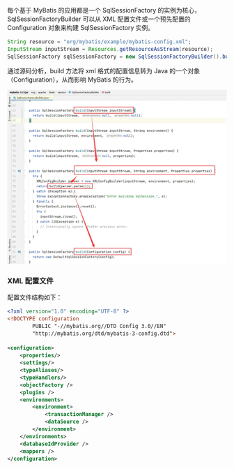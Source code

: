每个基于 MyBatis 的应用都是一个 SqlSessionFactory 的实例为核心，SqlSessionFactoryBuilder 可以从 XML 配置文件或一个预先配置的 Configuration 对象来构建 SqlSessionFactory 实例。

``` java
String resource = "org/mybatis/example/mybatis-config.xml";
InputStream inputStream = Resources.getResourceAsStream(resource);
SqlSessionFactory sqlSessionFactory = new SqlSessionFactoryBuilder().build(inputStream);
```

通过源码分析，build 方法将 xml 格式的配置信息转为 Java 的一个对象（Configuration），从而影响 MyBatis 的行为。

![image-20220630114332520](/image/mybatis.webp)

### XML 配置文件

配置文件结构如下：

```xml
<?xml version="1.0" encoding="UTF-8" ?>
<!DOCTYPE configuration
        PUBLIC "-//mybatis.org//DTD Config 3.0//EN"
        "http://mybatis.org/dtd/mybatis-3-config.dtd">
        
<configuration>
    <properties/>
    <settings/>
    <typeAliases/>
    <typeHandlers/>
    <objectFactory />
    <plugins />
    <environments>
        <environment>
            <transactionManager />
            <dataSource />
        </environment>
    </environments>
    <databaseIdProvider />
    <mappers />
</configuration>
```

